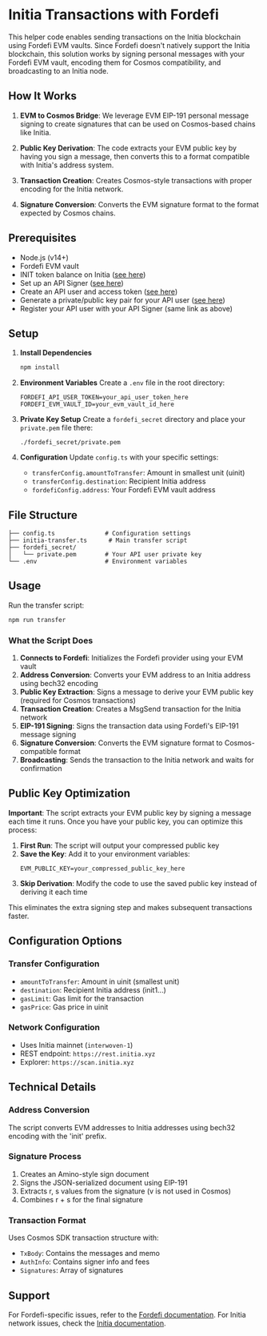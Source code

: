 # Initia Transactions with Fordefi

This helper code enables sending transactions on the Initia blockchain using Fordefi EVM vaults. Since Fordefi doesn't natively support the Initia blockchain, this solution works by signing personal messages with your Fordefi EVM vault, encoding them for Cosmos compatibility, and broadcasting to an Initia node.

## How It Works

1. **EVM to Cosmos Bridge**: We leverage EVM EIP-191 personal message signing to create signatures that can be used on Cosmos-based chains like Initia.

2. **Public Key Derivation**: The code extracts your EVM public key by having you sign a message, then converts this to a format compatible with Initia's address system.

3. **Transaction Creation**: Creates Cosmos-style transactions with proper encoding for the Initia network.

4. **Signature Conversion**: Converts the EVM signature format to the format expected by Cosmos chains.

## Prerequisites

- Node.js (v14+)
- Fordefi EVM vault
- INIT token balance on Initia ([see here](https://app.initia.xyz/))
- Set up an API Signer ([see here](https://docs.fordefi.com/developers/getting-started/set-up-an-api-signer))
- Create an API user and access token ([see here](https://docs.fordefi.com/developers/getting-started/create-an-api-user))
- Generate a private/public key pair for your API user ([see here](https://docs.fordefi.com/developers/getting-started/pair-an-api-client-with-the-api-signer))
- Register your API user with your API Signer (same link as above)

## Setup

1. **Install Dependencies**
   ```bash
   npm install
   ```

2. **Environment Variables**
   Create a `.env` file in the root directory:
   ```env
   FORDEFI_API_USER_TOKEN=your_api_user_token_here
   FORDEFI_EVM_VAULT_ID=your_evm_vault_id_here
   ```

3. **Private Key Setup**
   Create a `fordefi_secret` directory and place your `private.pem` file there:
   ```
   ./fordefi_secret/private.pem
   ```

4. **Configuration**
   Update `config.ts` with your specific settings:
   - `transferConfig.amountToTransfer`: Amount in smallest unit (uinit)
   - `transferConfig.destination`: Recipient Initia address
   - `fordefiConfig.address`: Your Fordefi EVM vault address

## File Structure

```
├── config.ts              # Configuration settings
├── initia-transfer.ts      # Main transfer script
├── fordefi_secret/
│   └── private.pem        # Your API user private key
└── .env                   # Environment variables
```

## Usage

Run the transfer script:
```bash
npm run transfer
```

### What the Script Does

1. **Connects to Fordefi**: Initializes the Fordefi provider using your EVM vault
2. **Address Conversion**: Converts your EVM address to an Initia address using bech32 encoding
3. **Public Key Extraction**: Signs a message to derive your EVM public key (required for Cosmos transactions)
4. **Transaction Creation**: Creates a MsgSend transaction for the Initia network
5. **EIP-191 Signing**: Signs the transaction data using Fordefi's EIP-191 message signing
6. **Signature Conversion**: Converts the EVM signature format to Cosmos-compatible format
7. **Broadcasting**: Sends the transaction to the Initia network and waits for confirmation

## Public Key Optimization

**Important**: The script extracts your EVM public key by signing a message each time it runs. Once you have your public key, you can optimize this process:

1. **First Run**: The script will output your compressed public key
2. **Save the Key**: Add it to your environment variables:
   ```env
   EVM_PUBLIC_KEY=your_compressed_public_key_here
   ```
3. **Skip Derivation**: Modify the code to use the saved public key instead of deriving it each time

This eliminates the extra signing step and makes subsequent transactions faster.

## Configuration Options

### Transfer Configuration
- `amountToTransfer`: Amount in uinit (smallest unit)
- `destination`: Recipient Initia address (init1...)
- `gasLimit`: Gas limit for the transaction
- `gasPrice`: Gas price in uinit

### Network Configuration
- Uses Initia mainnet (`interwoven-1`)
- REST endpoint: `https://rest.initia.xyz`
- Explorer: `https://scan.initia.xyz`

## Technical Details

### Address Conversion
The script converts EVM addresses to Initia addresses using bech32 encoding with the 'init' prefix.

### Signature Process
1. Creates an Amino-style sign document
2. Signs the JSON-serialized document using EIP-191
3. Extracts r, s values from the signature (v is not used in Cosmos)
4. Combines r + s for the final signature

### Transaction Format
Uses Cosmos SDK transaction structure with:
- `TxBody`: Contains the messages and memo
- `AuthInfo`: Contains signer info and fees
- `Signatures`: Array of signatures

## Support

For Fordefi-specific issues, refer to the [Fordefi documentation](https://docs.fordefi.com/).
For Initia network issues, check the [Initia documentation](https://docs.initia.xyz/).